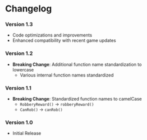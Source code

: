 # Changelog

### Version 1.3

- Code optimizations and improvements
- Enhanced compatibility with recent game updates

### Version 1.2

- **Breaking Change**: Additional function name standardization to lowercase
  - Various internal function names standardized

### Version 1.1

- **Breaking Change**: Standardized function names to camelCase
  - `RobberyReward()` → `robberyReward()`
  - `CanRob()` → `canRob()`

### Version 1.0

- Initial Release
